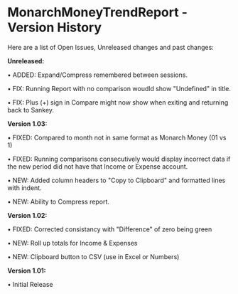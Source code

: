 # MonarchMoneyTrendReport - Version History
Here are a list of Open Issues, Unreleased changes and past changes:

**Unreleased:**

• ADDED: Expand/Compress remembered between sessions.

• FIX: Running Report with no comparison woudld show "Undefined" in title.

• FIX: Plus (+) sign in Compare might now show when exiting and returning back to Sankey.


**Version 1.03:**

• FIXED: Compared to month not in same format as Monarch Money (01 vs 1)

• FIXED: Running comparisons consecutively would display incorrect data if the new period did not have that Income or Expense account.

• NEW: Added column headers to "Copy to Clipboard" and formatted lines with indent.

• NEW: Ability to Compress report.


**Version 1.02:**

• FIXED: Corrected consistancy with "Difference" of zero being green

• NEW: Roll up totals for Income & Expenses

• NEW: Clipboard button to CSV (use in Excel or Numbers) 


**Version 1.01:**

• Initial Release
